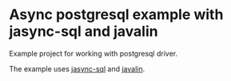 # Async postgresql example with jasync-sql and javalin
Example project for working with postgresql driver.  

The example uses [jasync-sql](https://github.com/jasync-sql/jasync-sql) and [javalin](https://github.com/tipsy/javalin).

